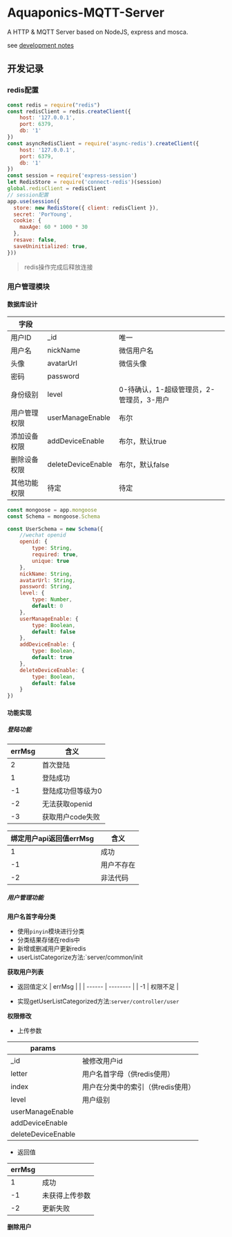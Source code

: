 # Aquaponics-MQTT-Server

A HTTP &amp; MQTT Server based on NodeJS, express and mosca.

see [development notes](https://github.com/PorYoung/Aquaponics-MQTT-Server/blob/master/note.md)

## 开发记录

### redis配置

```js
const redis = require("redis")
const redisClient = redis.createClient({
    host: '127.0.0.1',
    port: 6379,
    db: '1'
})
const asyncRedisClient = require('async-redis').createClient({
    host: '127.0.0.1',
    port: 6379,
    db: '1'
})
const session = require('express-session')
let RedisStore = require('connect-redis')(session)
global.redisClient = redisClient
// session配置
app.use(session({
  store: new RedisStore({ client: redisClient }),
  secret: 'PorYoung',
  cookie: {
    maxAge: 60 * 1000 * 30
  },
  resave: false,
  saveUninitialized: true,
}))

```

> redis操作完成后释放连接

### 用户管理模块

#### 数据库设计

| 字段         |                    |                                          |
| ------------ | ------------------ | ---------------------------------------- |
| 用户ID       | _id                | 唯一                                     |
| 用户名       | nickName           | 微信用户名                               |
| 头像         | avatarUrl          | 微信头像                                 |
| 密码         | password           |                                          |
| 身份级别     | level              | 0-待确认，1-超级管理员，2-管理员，3-用户 |
| 用户管理权限 | userManageEnable   | 布尔                                     |
| 添加设备权限 | addDeviceEnable    | 布尔，默认true                           |
| 删除设备权限 | deleteDeviceEnable | 布尔，默认false                          |
| 其他功能权限 | 待定               | 待定                                     |

```js
const mongoose = app.mongoose
const Schema = mongoose.Schema

const UserSchema = new Schema({
    //wechat openid
    openid: {
        type: String,
        required: true,
        unique: true
    },
    nickName: String,
    avatarUrl: String,
    password: String,
    level: {
        type: Number,
        default: 0
    },
    userManageEnable: {
        type: Boolean,
        default: false
    },
    addDeviceEnable: {
        type: Boolean,
        default: true
    },
    deleteDeviceEnable: {
        type: Boolean,
        default: false
    }
})
```

#### 功能实现

##### 登陆功能

| errMsg | 含义              |
| ------ | ----------------- |
| 2      | 首次登陆          |
| 1      | 登陆成功          |
| -1     | 登陆成功但等级为0 |
| -2     | 无法获取openid    |
| -3     | 获取用户code失败  |

| 绑定用户api返回值errMsg | 含义       |
| ----------------------- | ---------- |
| 1                       | 成功       |
| -1                      | 用户不存在 |
| -2                      | 非法代码   |

##### 用户管理功能

**用户名首字母分类**

- 使用`pinyin`模块进行分类
- 分类结果存储在redis中
- 新增或删减用户更新redis
- userListCategorize方法:`server/common/init

**获取用户列表**

- 返回值定义
| errMsg |          |
| ------ | -------- |
| -1     | 权限不足 |

- 实现getUserListCategorized方法:`server/controller/user`

**权限修改**

- 上传参数

| params             |                                   |
| ------------------ | --------------------------------- |
| _id                | 被修改用户id                      |
| letter             | 用户名首字母（供redis使用）       |
| index              | 用户在分类中的索引（供redis使用） |
| level              | 用户级别                          |
| userManageEnable   |                                   |
| addDeviceEnable    |                                   |
| deleteDeviceEnable |                                   |

- 返回值

| errMsg |                |
| ------ | -------------- |
| 1      | 成功           |
| -1     | 未获得上传参数 |
| -2     | 更新失败       |

**删除用户**